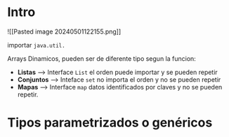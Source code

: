 # Intro

![[Pasted image 20240501122155.png]]

importar `java.util.`

Arrays Dinamicos, pueden ser de diferente tipo segun la funcion:
- **Listas** --> Interface `List` el orden puede importar y se pueden repetir 
- **Conjuntos** -->  Inteface `set` no importa el orden y no se pueden repetir
- **Mapas** --> Interface `map` datos identificados por claves y no se pueden repetir.

# Tipos parametrizados o genéricos
